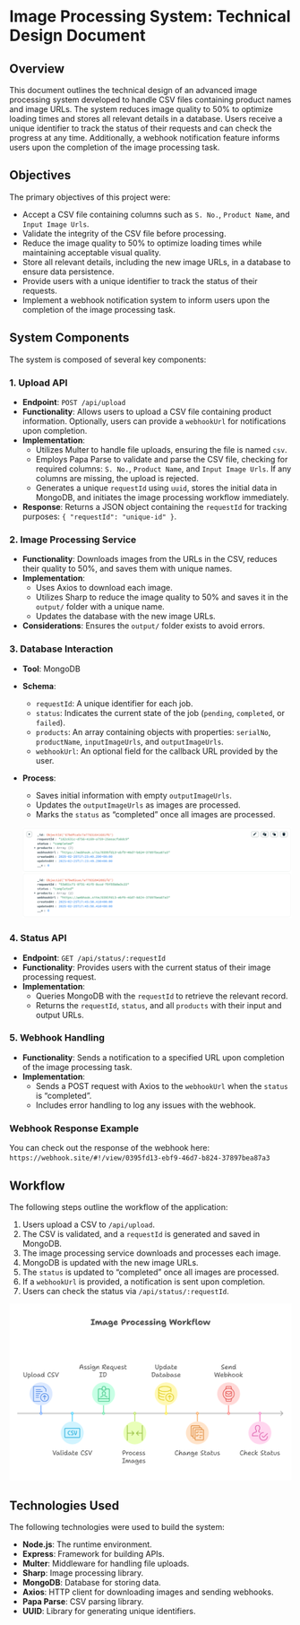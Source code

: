 # Image Processing System: Technical Design Document

## Overview

This document outlines the technical design of an advanced image processing system developed to handle CSV files containing product names and image URLs. The system reduces image quality to 50% to optimize loading times and stores all relevant details in a database. Users receive a unique identifier to track the status of their requests and can check the progress at any time. Additionally, a webhook notification feature informs users upon the completion of the image processing task.

## Objectives

The primary objectives of this project were:

- Accept a CSV file containing columns such as `S. No.`, `Product Name`, and `Input Image Urls`.
- Validate the integrity of the CSV file before processing.
- Reduce the image quality to 50% to optimize loading times while maintaining acceptable visual quality.
- Store all relevant details, including the new image URLs, in a database to ensure data persistence.
- Provide users with a unique identifier to track the status of their requests.
- Implement a webhook notification system to inform users upon the completion of the image processing task.

## System Components

The system is composed of several key components:

### 1. Upload API

- **Endpoint**: `POST /api/upload`
- **Functionality**: Allows users to upload a CSV file containing product information. Optionally, users can provide a `webhookUrl` for notifications upon completion.
- **Implementation**:
  - Utilizes Multer to handle file uploads, ensuring the file is named `csv`.
  - Employs Papa Parse to validate and parse the CSV file, checking for required columns: `S. No.`, `Product Name`, and `Input Image Urls`. If any columns are missing, the upload is rejected.
  - Generates a unique `requestId` using `uuid`, stores the initial data in MongoDB, and initiates the image processing workflow immediately.
- **Response**: Returns a JSON object containing the `requestId` for tracking purposes: `{ "requestId": "unique-id" }`.

### 2. Image Processing Service

- **Functionality**: Downloads images from the URLs in the CSV, reduces their quality to 50%, and saves them with unique names.
- **Implementation**:
  - Uses Axios to download each image.
  - Utilizes Sharp to reduce the image quality to 50% and saves it in the `output/` folder with a unique name.
  - Updates the database with the new image URLs.
- **Considerations**: Ensures the `output/` folder exists to avoid errors.

### 3. Database Interaction

- **Tool**: MongoDB
- **Schema**:
  - `requestId`: A unique identifier for each job.
  - `status`: Indicates the current state of the job (`pending`, `completed`, or `failed`).
  - `products`: An array containing objects with properties: `serialNo`, `productName`, `inputImageUrls`, and `outputImageUrls`.
  - `webhookUrl`: An optional field for the callback URL provided by the user.
- **Process**:

  - Saves initial information with empty `outputImageUrls`.
  - Updates the `outputImageUrls` as images are processed.
  - Marks the `status` as “completed” once all images are processed.

  ![DB request collections](image.png)

### 4. Status API

- **Endpoint**: `GET /api/status/:requestId`
- **Functionality**: Provides users with the current status of their image processing request.
- **Implementation**:
  - Queries MongoDB with the `requestId` to retrieve the relevant record.
  - Returns the `requestId`, `status`, and all `products` with their input and output URLs.

### 5. Webhook Handling

- **Functionality**: Sends a notification to a specified URL upon completion of the image processing task.
- **Implementation**:
  - Sends a POST request with Axios to the `webhookUrl` when the `status` is “completed”.
  - Includes error handling to log any issues with the webhook.

### Webhook Response Example

You can check out the response of the webhook here: `https://webhook.site/#!/view/0395fd13-ebf9-46d7-b824-37897bea87a3`

## Workflow

The following steps outline the workflow of the application:

1. Users upload a CSV to `/api/upload`.
2. The CSV is validated, and a `requestId` is generated and saved in MongoDB.
3. The image processing service downloads and processes each image.
4. MongoDB is updated with the new image URLs.
5. The `status` is updated to “completed” once all images are processed.
6. If a `webhookUrl` is provided, a notification is sent upon completion.
7. Users can check the status via `/api/status/:requestId`.

![Workflow of the App](image-2.png)

## Technologies Used

The following technologies were used to build the system:

- **Node.js**: The runtime environment.
- **Express**: Framework for building APIs.
- **Multer**: Middleware for handling file uploads.
- **Sharp**: Image processing library.
- **MongoDB**: Database for storing data.
- **Axios**: HTTP client for downloading images and sending webhooks.
- **Papa Parse**: CSV parsing library.
- **UUID**: Library for generating unique identifiers.
